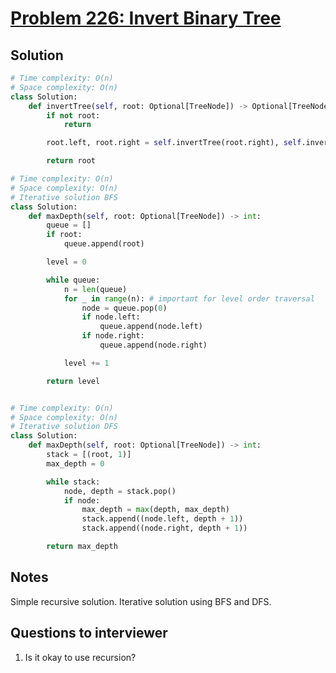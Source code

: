 # [Problem 226: Invert Binary Tree](https://leetcode.com/problems/invert-binary-tree/)

## Solution

```py
# Time complexity: O(n)
# Space complexity: O(n)
class Solution:
    def invertTree(self, root: Optional[TreeNode]) -> Optional[TreeNode]:
        if not root:
            return

        root.left, root.right = self.invertTree(root.right), self.invertTree(root.left)

        return root

# Time complexity: O(n)
# Space complexity: O(n)
# Iterative solution BFS
class Solution:
    def maxDepth(self, root: Optional[TreeNode]) -> int:
        queue = []
        if root:
            queue.append(root)

        level = 0

        while queue:
            n = len(queue)
            for _ in range(n): # important for level order traversal
                node = queue.pop(0)
                if node.left:
                    queue.append(node.left)
                if node.right:
                    queue.append(node.right)

            level += 1

        return level


# Time complexity: O(n)
# Space complexity: O(n)
# Iterative solution DFS
class Solution:
    def maxDepth(self, root: Optional[TreeNode]) -> int:
        stack = [(root, 1)]
        max_depth = 0

        while stack:
            node, depth = stack.pop()
            if node:
                max_depth = max(depth, max_depth)
                stack.append((node.left, depth + 1))
                stack.append((node.right, depth + 1))

        return max_depth
```

## Notes

Simple recursive solution.
Iterative solution using BFS and DFS.

## Questions to interviewer

1. Is it okay to use recursion?
